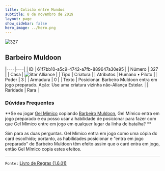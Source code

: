 ```yaml
---
title: Colisão entre Mundos
subtitle: 8 de novembro de 2019
layout: page
show_sidebar: false
hero_image: ../hero.png
---
```


![327](https://cdn.keyforgegame.com/media/card_front/pt/452_327_992XFV2GQ73M_pt.png)

## Barbeiro Muldoon

|----|----|
| ID | 61f7bb10-a5c9-4742-a7fb-889647a30e95 |
| Número | 327 |
| Casa | ![Star Alliance](https://archonarcana.com/images/thumb/7/7d/Star_Alliance.png/22px-Star_Alliance.png "Aliança Estelar") |
| Tipo | Criatura |
| Atributos | Humano • Piloto |
| Poder | 3 |
| Armadura | 0 |
| Texto | Posicionar.  Barbeiro Muldoon entra em jogo preparado.  Ação: Use uma criatura vizinha não-Aliança Estelar. |
| Raridade | Rara |

### Dúvidas Frequentes

**Se eu jogar [Gel Mímico](/wc/170) copiando [Barbeiro Muldoon](/wc/327),
Gel Mímico entra em jogo preparado e eu posso usar a habilidade
de posicionar para fazer com que Gel Mímico entre em jogo em
qualquer lugar da linha de batalha?
**

Sim para as duas perguntas. Gel Mímico entra em jogo como uma cópia
do card escolhido; portanto, as habilidades posicionar e "entra em jogo
preparado" de Barbeiro Muldoon têm efeito assim que o card entra em
jogo, então Gel Mímico copia estes efeitos.

<hr/>

`Fonte:` [Livro de Regras (1.6.01)](https://drive.google.com/open?id=1YNhLKUC0xfriiMwFYpDu1Go3zPJw6gYo)
